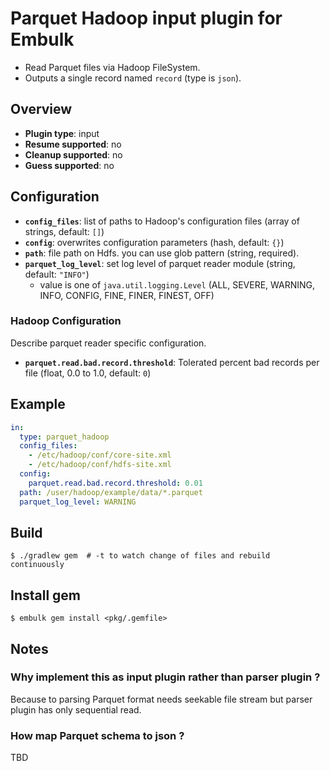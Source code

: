 # Parquet Hadoop input plugin for Embulk

- Read Parquet files via Hadoop FileSystem.
- Outputs a single record named `record` (type is `json`).

## Overview

* **Plugin type**: input
* **Resume supported**: no
* **Cleanup supported**: no
* **Guess supported**: no

## Configuration

- **`config_files`**: list of paths to Hadoop's configuration files (array of strings, default: `[]`)
- **`config`**: overwrites configuration parameters (hash, default: `{}`)
- **`path`**: file path on Hdfs. you can use glob pattern (string, required).
- **`parquet_log_level`**: set log level of parquet reader module (string, default: `"INFO"`)
   - value is one of `java.util.logging.Level` (ALL, SEVERE, WARNING, INFO, CONFIG, FINE, FINER, FINEST, OFF)

### Hadoop Configuration

Describe parquet reader specific configuration. 

- **`parquet.read.bad.record.threshold`**:
  Tolerated percent bad records per file
  (float, 0.0 to 1.0, default: `0`)


## Example

```yaml
in:
  type: parquet_hadoop
  config_files:
    - /etc/hadoop/conf/core-site.xml
    - /etc/hadoop/conf/hdfs-site.xml
  config:
    parquet.read.bad.record.threshold: 0.01
  path: /user/hadoop/example/data/*.parquet
  parquet_log_level: WARNING
```

## Build

```
$ ./gradlew gem  # -t to watch change of files and rebuild continuously
```

## Install gem
```
$ embulk gem install <pkg/.gemfile>
```

## Notes

### Why implement this as input plugin rather than parser plugin ?

Because to parsing Parquet format needs seekable file stream
but parser plugin has only sequential read.

### How map Parquet schema to json ?

TBD
